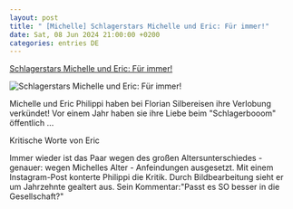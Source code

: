 ```yaml
---
layout: post
title: " [Michelle] Schlagerstars Michelle und Eric: Für immer!"
date: Sat, 08 Jun 2024 21:00:00 +0200
categories: entries DE
---
```

[Schlagerstars Michelle und Eric: Für immer!](https://www.weekend.at/promitalk/schlagerstars-michelle-und-eric-fuer-immer)

![Schlagerstars Michelle und Eric: Für immer!](https://www.weekend.at/sites/default/files/styles/facebook/public/2024-06/Michelle_Titgemeyer_Michael%20%3A%20Action%20Press%20%3A%20picturede.jpeg)

Michelle und Eric Philippi haben bei Florian Silbereisen ihre Verlobung verkündet! Vor einem Jahr haben sie ihre Liebe beim "Schlagerbooom" öffentlich ...

Kritische Worte von Eric

Immer wieder ist das Paar wegen des großen Altersunterschiedes - genauer: wegen Michelles Alter - Anfeindungen ausgesetzt. Mit einem Instagram-Post konterte Philippi die Kritik. Durch Bildbearbeitung sieht er um Jahrzehnte gealtert aus. Sein Kommentar:"Passt es SO besser in die Gesellschaft?"

